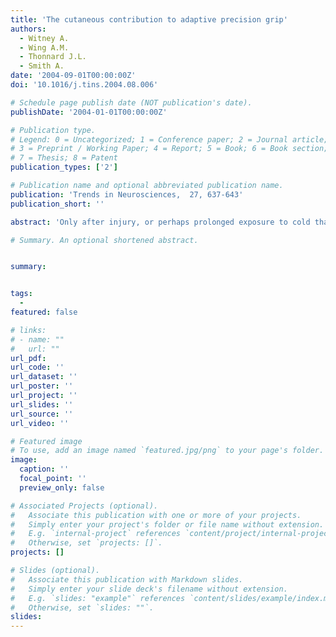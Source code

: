 ```yaml
---
title: 'The cutaneous contribution to adaptive precision grip'
authors:
  - Witney A.
  - Wing A.M.
  - Thonnard J.L.
  - Smith A.
date: '2004-09-01T00:00:00Z'
doi: '10.1016/j.tins.2004.08.006'

# Schedule page publish date (NOT publication's date).
publishDate: '2004-01-01T00:00:00Z'

# Publication type.
# Legend: 0 = Uncategorized; 1 = Conference paper; 2 = Journal article;
# 3 = Preprint / Working Paper; 4 = Report; 5 = Book; 6 = Book section;
# 7 = Thesis; 8 = Patent
publication_types: ['2']

# Publication name and optional abbreviated publication name.
publication: 'Trends in Neurosciences,  27, 637-643'
publication_short: ''

abstract: 'Only after injury, or perhaps prolonged exposure to cold that is sufficient to numb the fingers, do we suddenly appreciate the complex neural mechanisms that underlie our effortless dexterity in manipulating objects. The nervous system is capable of adapting grip forces to a wide range of object shapes, weights and frictional properties, to provide optimal and secure handling in a variety of potentially perturbing environments. The dynamic interplay between sensory information and motor commands provides the basis for this flexibility, and recent studies supply somewhat unexpected evidence of the essential role played by cutaneous feedback in maintaining and acquiring predictive grip force control. These examples also offer new insights into the adaptive control of other voluntary movements.'

# Summary. An optional shortened abstract.


summary: 


tags:
  - 
featured: false

# links:
# - name: ""
#   url: ""
url_pdf: 
url_code: ''
url_dataset: ''
url_poster: ''
url_project: ''
url_slides: ''
url_source: ''
url_video: ''

# Featured image
# To use, add an image named `featured.jpg/png` to your page's folder.
image:
  caption: ''
  focal_point: ''
  preview_only: false

# Associated Projects (optional).
#   Associate this publication with one or more of your projects.
#   Simply enter your project's folder or file name without extension.
#   E.g. `internal-project` references `content/project/internal-project/index.md`.
#   Otherwise, set `projects: []`.
projects: []

# Slides (optional).
#   Associate this publication with Markdown slides.
#   Simply enter your slide deck's filename without extension.
#   E.g. `slides: "example"` references `content/slides/example/index.md`.
#   Otherwise, set `slides: ""`.
slides:
---
```

